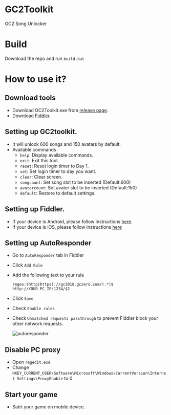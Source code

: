 # GC2Toolkit
GC2 Song Unlocker

# Build
Download the repo and run `build.bat`  

# How to use it?
## Download tools
- Download GC2Toolkit.exe from [release page](https://github.com/SwigS-27/GC2Toolkit/releases/).
- Download [Fiddler](https://www.telerik.com/fiddler).

## Setting up GC2toolkit.
- It will unlock 600 songs and 150 avatars by default.
- Available commands
  - `help`: Display available commands.
  - `exit`: Exit this tool.
  - `reset`: Reset login timer to Day 1.
  - `set`: Set login timer to day you want.
  - `clear`: Clear screen.
  - `songcount`: Set song slot to be inserted (Default:600)
  - `avatercount`: Set avater slot to be inserted (Default:150)
  - `default`: Restore to default settings.

## Setting up Fiddler.
- If your device is Android, please follow instructions [here](https://www.telerik.com/blogs/how-to-capture-android-traffic-with-fiddler).
- If your device is iOS, please follow instructions [here](https://docs.telerik.com/fiddler/Configure-Fiddler/Tasks/ConfigureForiOS)

## Setting up AutoResponder
- Go to `AutoResponder` tab in Fiddler
- Click `Add Rule`
- Add the following text to your rule
  ```
  regex:(http|https)://gc2018.gczero.com/(.*)$
  http://YOUR_PC_IP:1234/$2
  ```
- Click `Save`
- Check `Enable rules`
- Check `Unmatched requests passthrough` to prevent Fiddler block your other network requests.

  ![autoresponder](screenshots/autoresponder.png)
 
## Disable PC proxy
- Open `regedit.exe`
- Change `HKEY_CURRENT_USER\Software\Microsoft\Windows\CurrentVersion\Internet Settings\ProxyEnable` to 0

## Start your game
- Satrt your game on mobile device.

